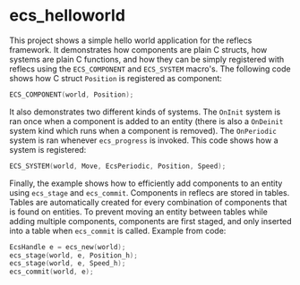 # ecs_helloworld
This project shows a simple hello world application for the reflecs framework. It demonstrates how components are plain C structs, how systems are plain C functions, and how they can be simply registered with reflecs using the `ECS_COMPONENT` and `ECS_SYSTEM` macro's. The following code shows how C struct `Position` is registered as component:

```c
ECS_COMPONENT(world, Position);
```

It also demonstrates two different kinds of systems. The `OnInit` system is ran once when a component is added to an entity (there is also a `OnDeinit` system kind which runs when a component is removed). The `OnPeriodic` system is ran whenever `ecs_progress` is invoked. This code shows how a system is registered:

```c
ECS_SYSTEM(world, Move, EcsPeriodic, Position, Speed);
```

Finally, the example shows how to efficiently add components to an entity using `ecs_stage` and `ecs_commit`. Components in reflecs are stored in tables. Tables are automatically created for every combination of components that is found on entities. To prevent moving an entity between tables while adding multiple components, components are first staged, and only inserted into a table when `ecs_commit` is called. Example from code:

```c
EcsHandle e = ecs_new(world);
ecs_stage(world, e, Position_h);
ecs_stage(world, e, Speed_h);
ecs_commit(world, e);
```
